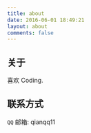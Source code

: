 ```yaml
---
title: about
date: 2016-06-01 18:49:21
layout: about
comments: false
---
```


## 关于

喜欢 Coding.

## 联系方式

`QQ` 邮箱: qianqq11
